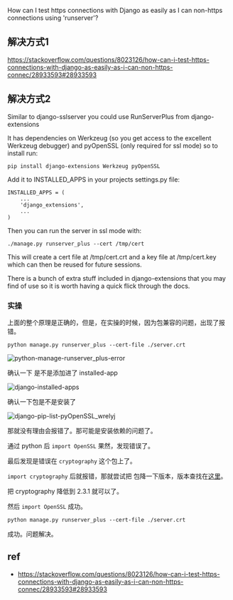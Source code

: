 
How can I test https connections with Django as easily as I can non-https connections using 'runserver'?

## 解决方式1

https://stackoverflow.com/questions/8023126/how-can-i-test-https-connections-with-django-as-easily-as-i-can-non-https-connec/28933593#28933593

## 解决方式2

Similar to django-sslserver you could use RunServerPlus from django-extensions

It has dependencies on Werkzeug (so you get access to the excellent Werkzeug debugger) and pyOpenSSL (only required for ssl mode) so to install run:

`pip install django-extensions Werkzeug pyOpenSSL`

Add it to INSTALLED_APPS in your projects settings.py file:

```
INSTALLED_APPS = (
    ...
    'django_extensions',
    ...
)
```
Then you can run the server in ssl mode with:

```
./manage.py runserver_plus --cert /tmp/cert
```

This will create a cert file at /tmp/cert.crt and a key file at /tmp/cert.key which can then be reused for future sessions.

There is a bunch of extra stuff included in django-extensions that you may find of use so it is worth having a quick flick through the docs.

### 实操

上面的整个原理是正确的，但是，在实操的时候，因为包兼容的问题，出现了报错。

```
python manage.py runserver_plus --cert-file ./server.crt 
```

![python-manage-runserver_plus-error](https://res.cloudinary.com/dmtixvmgt/image/upload/v1551325883/python-manage-runserver_plus-error_uxtvss.png)

确认一下 是不是添加进了 installed-app

![django-installed-apps](https://res.cloudinary.com/dmtixvmgt/image/upload/v1551325882/django-installed-apps_ggswgc.png)

确认一下包是不是安装了

![django-pip-list-pyOpenSSL_wrelyj](https://res.cloudinary.com/dmtixvmgt/image/upload/v1551325882/django-pip-list-pyOpenSSL_wrelyj.png)

那就没有理由会报错了。那可能是安装依赖的问题了。

通过 python 后 `import OpenSSL` 果然，发现错误了。

最后发现是错误在 `cryptography` 这个包上了。

`import cryptography` 后就报错，那就尝试把 包降一下版本，版本查找在[这里](https://pypi.org/project/cryptography/#history)。

把 cryptography 降低到 2.3.1 就可以了。

然后 `import OpenSSL` 成功。

```
python manage.py runserver_plus --cert-file ./server.crt 
```

成功。问题解决。




## ref
- https://stackoverflow.com/questions/8023126/how-can-i-test-https-connections-with-django-as-easily-as-i-can-non-https-connec/28933593#28933593


